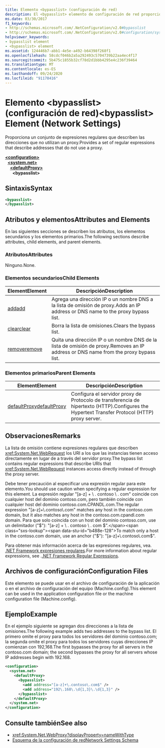 ```yaml
---
title: Elemento <bypasslist> (configuración de red)
description: El <bypasslist> elemento de configuración de red proporciona un conjunto de expresiones regulares que describen las direcciones que no utilizan un proxy en el .NET Framework.
ms.date: 03/30/2017
f1_keywords:
- http://schemas.microsoft.com/.NetConfiguration/v2.0#bypasslist
- http://schemas.microsoft.com/.NetConfiguration/v2.0#configuration/system.net/defaultProxy/bypasslist
helpviewer_keywords:
- bypasslist element
- <bypasslist> element
ms.assetid: 124446b7-abb1-4e5e-a492-b64398f268f1
ms.openlocfilehash: 58cdcf046b2a5a292493c5704739b22aa4ec4f17
ms.sourcegitcommit: 5b475c1855b32cf78d2d1bbb4295e4c236f39464
ms.translationtype: MT
ms.contentlocale: es-ES
ms.lasthandoff: 09/24/2020
ms.locfileid: "91178416"
---
```

# <a name="bypasslist-element-network-settings"></a><span data-ttu-id="b488e-103">Elemento \<bypasslist> (configuración de red)</span><span class="sxs-lookup"><span data-stu-id="b488e-103">\<bypasslist> Element (Network Settings)</span></span>

<span data-ttu-id="b488e-104">Proporciona un conjunto de expresiones regulares que describen las direcciones que no utilizan un proxy.</span><span class="sxs-lookup"><span data-stu-id="b488e-104">Provides a set of regular expressions that describe addresses that do not use a proxy.</span></span>  

[**\<configuration>**](../configuration-element.md)\
&nbsp;&nbsp;[**\<system.net>**](system-net-element-network-settings.md)\
&nbsp;&nbsp;&nbsp;&nbsp;[**\<defaultProxy>**](defaultproxy-element-network-settings.md)\
&nbsp;&nbsp;&nbsp;&nbsp;&nbsp;&nbsp;**\<bypasslist>**

## <a name="syntax"></a><span data-ttu-id="b488e-105">Sintaxis</span><span class="sxs-lookup"><span data-stu-id="b488e-105">Syntax</span></span>  
  
```xml  
<bypasslist>
</bypasslist>  
```  
  
## <a name="attributes-and-elements"></a><span data-ttu-id="b488e-106">Atributos y elementos</span><span class="sxs-lookup"><span data-stu-id="b488e-106">Attributes and Elements</span></span>  

 <span data-ttu-id="b488e-107">En las siguientes secciones se describen los atributos, los elementos secundarios y los elementos primarios.</span><span class="sxs-lookup"><span data-stu-id="b488e-107">The following sections describe attributes, child elements, and parent elements.</span></span>  
  
### <a name="attributes"></a><span data-ttu-id="b488e-108">Atributos</span><span class="sxs-lookup"><span data-stu-id="b488e-108">Attributes</span></span>  

 <span data-ttu-id="b488e-109">Ninguno.</span><span class="sxs-lookup"><span data-stu-id="b488e-109">None.</span></span>  
  
### <a name="child-elements"></a><span data-ttu-id="b488e-110">Elementos secundarios</span><span class="sxs-lookup"><span data-stu-id="b488e-110">Child Elements</span></span>  
  
|<span data-ttu-id="b488e-111">**Element**</span><span class="sxs-lookup"><span data-stu-id="b488e-111">**Element**</span></span>|<span data-ttu-id="b488e-112">**Descripción**</span><span class="sxs-lookup"><span data-stu-id="b488e-112">**Description**</span></span>|  
|-----------------|---------------------|  
|[<span data-ttu-id="b488e-113">add</span><span class="sxs-lookup"><span data-stu-id="b488e-113">add</span></span>](add-element-for-bypasslist-network-settings.md)|<span data-ttu-id="b488e-114">Agrega una dirección IP o un nombre DNS a la lista de omisión de proxy.</span><span class="sxs-lookup"><span data-stu-id="b488e-114">Adds an IP address or DNS name to the proxy bypass list.</span></span>|  
|[<span data-ttu-id="b488e-115">clear</span><span class="sxs-lookup"><span data-stu-id="b488e-115">clear</span></span>](clear-element-for-bypasslist-network-settings.md)|<span data-ttu-id="b488e-116">Borra la lista de omisiones.</span><span class="sxs-lookup"><span data-stu-id="b488e-116">Clears the bypass list.</span></span>|  
|[<span data-ttu-id="b488e-117">remove</span><span class="sxs-lookup"><span data-stu-id="b488e-117">remove</span></span>](remove-element-for-bypasslist-network-settings.md)|<span data-ttu-id="b488e-118">Quita una dirección IP o un nombre DNS de la lista de omisión de proxy.</span><span class="sxs-lookup"><span data-stu-id="b488e-118">Removes an IP address or DNS name from the proxy bypass list.</span></span>|  
  
### <a name="parent-elements"></a><span data-ttu-id="b488e-119">Elementos primarios</span><span class="sxs-lookup"><span data-stu-id="b488e-119">Parent Elements</span></span>  
  
|<span data-ttu-id="b488e-120">**Element**</span><span class="sxs-lookup"><span data-stu-id="b488e-120">**Element**</span></span>|<span data-ttu-id="b488e-121">**Descripción**</span><span class="sxs-lookup"><span data-stu-id="b488e-121">**Description**</span></span>|  
|-----------------|---------------------|  
|[<span data-ttu-id="b488e-122">defaultProxy</span><span class="sxs-lookup"><span data-stu-id="b488e-122">defaultProxy</span></span>](defaultproxy-element-network-settings.md)|<span data-ttu-id="b488e-123">Configura el servidor proxy de Protocolo de transferencia de hipertexto (HTTP).</span><span class="sxs-lookup"><span data-stu-id="b488e-123">Configures the Hypertext Transfer Protocol (HTTP) proxy server.</span></span>|  
  
## <a name="remarks"></a><span data-ttu-id="b488e-124">Observaciones</span><span class="sxs-lookup"><span data-stu-id="b488e-124">Remarks</span></span>  

 <span data-ttu-id="b488e-125">La lista de omisión contiene expresiones regulares que describen <xref:System.Net.WebRequest> los URI a los que las instancias tienen acceso directamente en lugar de a través del servidor proxy.</span><span class="sxs-lookup"><span data-stu-id="b488e-125">The bypass list contains regular expressions that describe URIs that <xref:System.Net.WebRequest> instances access directly instead of through the proxy server.</span></span>  
  
 <span data-ttu-id="b488e-126">Debe tener precaución al especificar una expresión regular para este elemento.</span><span class="sxs-lookup"><span data-stu-id="b488e-126">You should use caution when specifying a regular expression for this element.</span></span> <span data-ttu-id="b488e-127">La expresión regular "[a-z] + \\ . contoso \\ . com" coincide con cualquier host del dominio contoso.com, pero también coincide con cualquier host del dominio contoso.com.CPANDL.com.</span><span class="sxs-lookup"><span data-stu-id="b488e-127">The regular expression "[a-z]+\\.contoso\\.com" matches any host in the contoso.com domain, but it also matches any host in the contoso.com.cpandl.com domain.</span></span> <span data-ttu-id="b488e-128">Para que solo coincida con un host del dominio contoso.com, use un delimitador ("$"): "[a-z] + \\ . contoso \\ . com $".</span><span class="sxs-lookup"><span data-stu-id="b488e-128">To match only a host in the contoso.com domain, use an anchor ("$"): "[a-z]+\\.contoso\\.com$".</span></span>  
  
 <span data-ttu-id="b488e-129">Para obtener más información acerca de las expresiones regulares, vea. [.NET Framework expresiones regulares](../../../../standard/base-types/regular-expressions.md).</span><span class="sxs-lookup"><span data-stu-id="b488e-129">For more information about regular expressions, see .[.NET Framework Regular Expressions](../../../../standard/base-types/regular-expressions.md).</span></span>  
  
## <a name="configuration-files"></a><span data-ttu-id="b488e-130">Archivos de configuración</span><span class="sxs-lookup"><span data-stu-id="b488e-130">Configuration Files</span></span>  

 <span data-ttu-id="b488e-131">Este elemento se puede usar en el archivo de configuración de la aplicación o en el archivo de configuración del equipo (Machine.config).</span><span class="sxs-lookup"><span data-stu-id="b488e-131">This element can be used in the application configuration file or the machine configuration file (Machine.config).</span></span>  
  
## <a name="example"></a><span data-ttu-id="b488e-132">Ejemplo</span><span class="sxs-lookup"><span data-stu-id="b488e-132">Example</span></span>  

 <span data-ttu-id="b488e-133">En el ejemplo siguiente se agregan dos direcciones a la lista de omisiones.</span><span class="sxs-lookup"><span data-stu-id="b488e-133">The following example adds two addresses to the bypass list.</span></span> <span data-ttu-id="b488e-134">El primero omite el proxy para todos los servidores del dominio contoso.com; la segunda omite el proxy para todos los servidores cuyas direcciones IP comienzan con 192,168.</span><span class="sxs-lookup"><span data-stu-id="b488e-134">The first bypasses the proxy for all servers in the contoso.com domain; the second bypasses the proxy for all servers whose IP addresses begin with 192.168.</span></span>  
  
```xml  
<configuration>  
  <system.net>  
    <defaultProxy>  
      <bypasslist>  
        <add address="[a-z]+\.contoso\.com$" />  
        <add address="192\.168\.\d{1,3}\.\d{1,3}" />  
      </bypasslist>  
    </defaultProxy>  
  </system.net>  
</configuration>  
```  
  
## <a name="see-also"></a><span data-ttu-id="b488e-135">Consulte también</span><span class="sxs-lookup"><span data-stu-id="b488e-135">See also</span></span>

- <xref:System.Net.WebProxy?displayProperty=nameWithType>
- [<span data-ttu-id="b488e-136">Esquema de la configuración de red</span><span class="sxs-lookup"><span data-stu-id="b488e-136">Network Settings Schema</span></span>](index.md)
